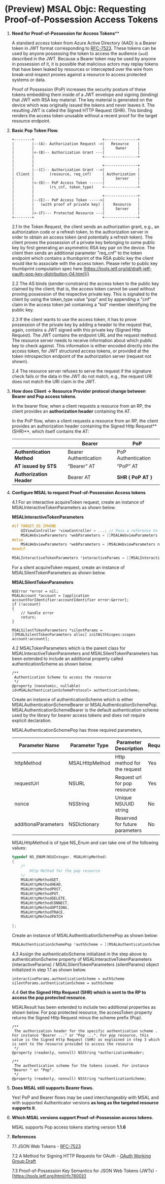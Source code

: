 # (Preview) MSAL Objc: Requesting Proof-of-Possession Access Tokens

1. **Need for Proof-of-Possession for Access Tokens****

   A standard access token from Azure Active Directory (AAD) is a Bearer token in JWT format corresponding to [RFC-7523](https://tools.ietf.org/html/rfc7523). These tokens can be used by anyone possessing the token to access the audience (`aud`) described in the JWT. Because a Bearer token may be used by anyone in possession of it, it is possible that malicious actors may replay tokens that have been leaked by resources or intercepted over the wire from break-and-inspect proxies against a resource to access protected systems or data.

   Proof of Possession (PoP) increases the security posture of these tokens embedding them inside of a JWT envelope and signing (binding) that JWT with RSA key material. The key material is generated on the device which was originally issued the tokens and never leaves it. The resulting JWT is called the Signed HTTP Request (SHR). This binding renders the access token unusable without a recent proof for the target resource endpoint.

2. **Basic Pop Token Flow.**

   ```
   +--------+                               +---------------+
   |        |--(A)- Authorization Request ->|   Resource    |
   |        |                               |     Owner     |
   |        |<-(B)-- Authorization Grant ---|               |
   |        |                               +---------------+
   |        |
   |        |                               +---------------+
   |        |--(C)-- Authorization Grant -->|               |
   | Client |       (resource, req_cnf)     | Authorization |
   |        |                               |     Server    |
   |        |<-(D)-- PoP Access Token ------|               |
   |        |       (rs_cnf, token_type)    +---------------+
   |        |        
   |        |                               +---------------+
   |        |--(E)-- PoP Access Token ----->|               |
   |        |   (with proof of private key) |    Resource   |
   |        |                               |     Server    |
   |        |<-(F)--- Protected Resource ---|               |
   +--------+                               +---------------+
   ```

   2.1	In the Token Request, the client sends an authorization grant, e.g., an authorization code or a refresh token, to the authorization server in order to obtain an access token (and potentially a refresh token). The client proves the possession of a private key belonging to some public key by first generating an asymmetric RSA key pair on the device. The client then sends an additional parameter "req_cnf" to the token endpoint which contains a thumbprint of the RSA public key the client would like to associate with the access token. Please refer to public key thumbprint computation spec here [https://tools.ietf.org/id/draft-ietf-oauth-pop-key-distribution-04.html]()

   2.2	The AS binds (sender-constrains) the access token to the public key claimed by the client; that is, the access token cannot be used without proving possession of the respective private key. This is signaled to the client by using the token_type value "pop" and by appending a "cnf" claim in the access token jwt containing a "kid" member identifying the public key.

   2.3	If the client wants to use the access token, it has to prove possession of the private key by adding a header to the request that, again, contains a JWT signed with this private key (Signed Http Request). The JWT contains the endpoint URL and the request method. The resource server needs to receive information about which public key to check against. This information is either encoded directly into the access token, for JWT structured access tokens, or provided at the token introspection endpoint of the authorization server (request not shown).

   2.4	 The resource server refuses to serve the request if the signature check fails or the data in the JWT do not match, e.g., the request URI does not match the URI claim in the JWT.

3. **How does Client -> Resource Provider protocol change between Bearer and Pop access tokens**.

   In the bearer flow, when a client requests a resource from an RP, the client provides an **authorization header** containing the AT. 

   In the PoP flow, when a client requests a resource from an RP, the client provides an authorization header containing the Signed Http Request**(SHR)**, which itself contains the AT: 

   |                               | **Bearer**            | **PoP**                |
   | ----------------------------- | --------------------- | ---------------------- |
   | **Authentication** **Method** | Bearer Authentication | PoP Authentication     |
   | **AT issued by STS**          | “Bearer” AT           | “PoP” AT               |
   | **Authorization Header**      | Bearer AT             | **SHR** **{ PoP AT }** |

4. **Configure MSAL to request Proof-of-Possession Access tokens**

   4.1	For an interactive acquireToken request, create an instance of MSALInteractiveTokenParameters as shown below.

   **MSALInteractiveTokenParameters**

   ```objective-c
   #if TARGET_OS_IPHONE
       UIViewController *viewController = ...; // Pass a reference to the view controller that should be used when getting a token interactively
       MSALWebviewParameters *webParameters = [[MSALWebviewParameters alloc] initWithAuthPresentationViewController:viewController];
   #else
       MSALWebviewParameters *webParameters = [MSALWebviewParameters new];
   #endif 
   
   MSALInteractiveTokenParameters *interactiveParams = [[MSALInteractiveTokenParameters alloc] initWithScopes:scopes webviewParameters:webParameters];
   ```

   For a silent acquireToken request, create an instance of MSALSilentTokenParameters as shown below.

   **MSALSilentTokenParameters**

   ```
   NSError *error = nil;
   MSALAccount *account = [application accountForIdentifier:accountIdentifier error:&error];
   if (!account)
   {
       // handle error
       return;
   }
       
   MSALSilentTokenParameters *silentParams = [[MSALSilentTokenParameters alloc] initWithScopes:scopes account:account];
   ```

   4.2	MSALTokenParameters which is the parent class for MSALInteractiveTokenParameters and MSALSilentTokenParameters has been extended to include an additional property called authenticationScheme as shown below.

   ```
   /**
    Authentication Scheme to access the resource
    */
   @property (nonatomic, nullable) id<MSALAuthenticationSchemeProtocol> authenticationScheme;
   ```

   Create an instance of authenticationScheme which is either MSALAuthenticationSchemeBearer or MSALAuthenticationSchemePop. MSALAuthenticationSchemeBearer is the default authentication scheme used by the library for bearer access tokens and does not require explicit declaration.

   MSALAuthenticationSchemePop has three required parameters, 

   | Parameter Name       | Parameter Type | Parameter Description          | Required |
   | -------------------- | -------------- | ------------------------------ | -------- |
   | httpMethod           | MSALHttpMethod | Http method for the request    | Yes      |
   | requestUrl           | NSURL          | Request url for pop resource   | Yes      |
   | nonce                | NSString       | Unique NSUUID string           | No       |
   | additionalParameters | NSDictionary   | Reserved for future parameters | No       |

   MSALHttpMethod is of type NS_Enum and can take one of the following values:

   ```objective-c
   typedef NS_ENUM(NSUInteger, MSALHttpMethod)
   {
       /*
           Http Method for the pop resource
       */
       MSALHttpMethodGET,
       MSALHttpMethodHEAD,
       MSALHttpMethodPOST,
       MSALHttpMethodPUT,
       MSALHttpMethodDELETE,
       MSALHttpMethodCONNECT,
       MSALHttpMethodOPTIONS,
       MSALHttpMethodTRACE,
       MSALHttpMethodPATCH
       
   };
   ```

   

   Create an instance of MSALAuthenticationSchemePop as shown below:

   ```objective-c
   MSALAuthenticationSchemePop *authScheme = [[MSALAuthenticationSchemePop alloc] initWithHttpMethod:MSALHttpMethodPOST requestUrl:requestUrl nonce:nil additionalParameters:nil];
   ```

   

   4.3	Assign the authenticatioScheme initialized in the step above to authenticationScheme property of MSALInteractiveTokenParameters (interactiveParams) / MSALSilentTokenParameters (silentParams) object initialized in step 1.1 as shown below.

   ```
   interactiveParams.authenticationScheme = authScheme
   silentParams.authenticationScheme = authScheme
   ```

   4.4	**Get the Signed Http Request (SHR) which is sent to the RP to access the pop protected resource.**

   MSALResult has been extended to include two additional properties as shown below. For pop protected resource, the accessToken property returns the Signed Http Request minus the scheme prefix (Pop).

   ```
   /**
    The authorization header for the specific authentication scheme . For instance "Bearer ..." or "Pop ...". For pop resource, this value is the Signed Http Request (SHR) as explained in step 3 which is sent to the resource provided to access the resource
    */
   @property (readonly, nonnull) NSString *authorizationHeader;
   
   /**
    The authentication scheme for the tokens issued. For instance "Bearer " or "Pop".
    */
   @property (readonly, nonnull) NSString *authenticationScheme;
   ```

5. **Does MSAL still supports Bearer flows.**

   Yes! PoP and Bearer flows may be used interchangeably with MSAL and with supported Authenticator versions **as long as the targeted resource supports it**.

6. **Which MSAL versions support Proof-of-Possession access tokens.**

   MSAL supports Pop access tokens starting version **1.1.6**

7. **References**

   7.1	JSON Web Tokens - [RFC-7523](https://tools.ietf.org/html/rfc7523)

   7.2	A Method for Signing HTTP Requests for OAuth - [OAuth Working Group Draft](https://tools.ietf.org/html/draft-ietf-oauth-signed-http-request-03)

   7.3	Proof-of-Possession Key Semantics for JSON Web Tokens (JWTs) - [https://tools.ietf.org/html/rfc7800]()

   

   